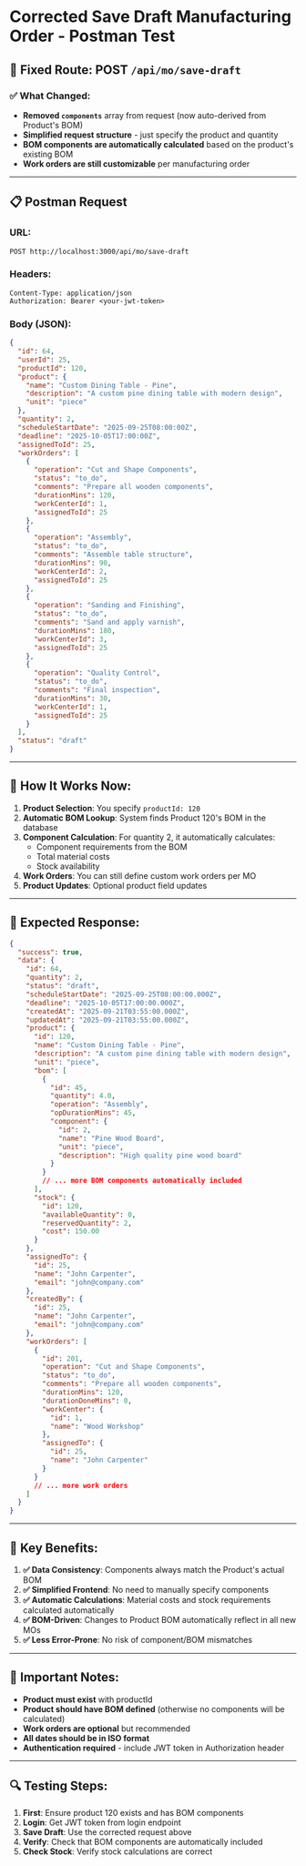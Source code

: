 # Corrected Save Draft Manufacturing Order - Postman Test

## 🚀 Fixed Route: POST `/api/mo/save-draft`

### ✅ What Changed:
- **Removed `components`** array from request (now auto-derived from Product's BOM)
- **Simplified request structure** - just specify the product and quantity
- **BOM components are automatically calculated** based on the product's existing BOM
- **Work orders are still customizable** per manufacturing order

---

## 📋 Postman Request

### URL:
```
POST http://localhost:3000/api/mo/save-draft
```

### Headers:
```
Content-Type: application/json
Authorization: Bearer <your-jwt-token>
```

### Body (JSON):
```json
{
  "id": 64,
  "userId": 25,
  "productId": 120,
  "product": {
    "name": "Custom Dining Table - Pine",
    "description": "A custom pine dining table with modern design",
    "unit": "piece"
  },
  "quantity": 2,
  "scheduleStartDate": "2025-09-25T08:00:00Z",
  "deadline": "2025-10-05T17:00:00Z",
  "assignedToId": 25,
  "workOrders": [
    {
      "operation": "Cut and Shape Components",
      "status": "to_do",
      "comments": "Prepare all wooden components",
      "durationMins": 120,
      "workCenterId": 1,
      "assignedToId": 25
    },
    {
      "operation": "Assembly",
      "status": "to_do", 
      "comments": "Assemble table structure",
      "durationMins": 90,
      "workCenterId": 2,
      "assignedToId": 25
    },
    {
      "operation": "Sanding and Finishing",
      "status": "to_do",
      "comments": "Sand and apply varnish",
      "durationMins": 180,
      "workCenterId": 3,
      "assignedToId": 25
    },
    {
      "operation": "Quality Control",
      "status": "to_do",
      "comments": "Final inspection",
      "durationMins": 30,
      "workCenterId": 1,
      "assignedToId": 25
    }
  ],
  "status": "draft"
}
```

---

## 🔧 How It Works Now:

1. **Product Selection**: You specify `productId: 120`
2. **Automatic BOM Lookup**: System finds Product 120's BOM in the database
3. **Component Calculation**: For quantity 2, it automatically calculates:
   - Component requirements from the BOM
   - Total material costs
   - Stock availability
4. **Work Orders**: You can still define custom work orders per MO
5. **Product Updates**: Optional product field updates

---

## 🎯 Expected Response:

```json
{
  "success": true,
  "data": {
    "id": 64,
    "quantity": 2,
    "status": "draft",
    "scheduleStartDate": "2025-09-25T08:00:00.000Z",
    "deadline": "2025-10-05T17:00:00.000Z",
    "createdAt": "2025-09-21T03:55:00.000Z",
    "updatedAt": "2025-09-21T03:55:00.000Z",
    "product": {
      "id": 120,
      "name": "Custom Dining Table - Pine",
      "description": "A custom pine dining table with modern design",
      "unit": "piece",
      "bom": [
        {
          "id": 45,
          "quantity": 4.0,
          "operation": "Assembly",
          "opDurationMins": 45,
          "component": {
            "id": 2,
            "name": "Pine Wood Board",
            "unit": "piece",
            "description": "High quality pine wood board"
          }
        }
        // ... more BOM components automatically included
      ],
      "stock": {
        "id": 120,
        "availableQuantity": 0,
        "reservedQuantity": 2,
        "cost": 150.00
      }
    },
    "assignedTo": {
      "id": 25,
      "name": "John Carpenter",
      "email": "john@company.com"
    },
    "createdBy": {
      "id": 25,
      "name": "John Carpenter", 
      "email": "john@company.com"
    },
    "workOrders": [
      {
        "id": 201,
        "operation": "Cut and Shape Components",
        "status": "to_do",
        "comments": "Prepare all wooden components",
        "durationMins": 120,
        "durationDoneMins": 0,
        "workCenter": {
          "id": 1,
          "name": "Wood Workshop"
        },
        "assignedTo": {
          "id": 25,
          "name": "John Carpenter"
        }
      }
      // ... more work orders
    ]
  }
}
```

---

## 📝 Key Benefits:

1. **✅ Data Consistency**: Components always match the Product's actual BOM
2. **✅ Simplified Frontend**: No need to manually specify components
3. **✅ Automatic Calculations**: Material costs and stock requirements calculated automatically
4. **✅ BOM-Driven**: Changes to Product BOM automatically reflect in all new MOs
5. **✅ Less Error-Prone**: No risk of component/BOM mismatches

---

## 🚨 Important Notes:

- **Product must exist** with productId
- **Product should have BOM defined** (otherwise no components will be calculated)
- **Work orders are optional** but recommended
- **All dates should be in ISO format**
- **Authentication required** - include JWT token in Authorization header

---

## 🔍 Testing Steps:

1. **First**: Ensure product 120 exists and has BOM components
2. **Login**: Get JWT token from login endpoint
3. **Save Draft**: Use the corrected request above
4. **Verify**: Check that BOM components are automatically included
5. **Check Stock**: Verify stock calculations are correct